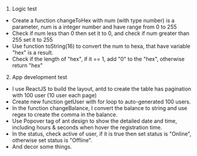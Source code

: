 1. Logic test
 - Create a function changeToHex with num (with type number) is a parameter, num is a integer number and have range from 0 to 255
 - Check if num less than 0 then set it to 0, and check if num greater than 255 set it to 255
 - Use function toString(16) to convert the num to hexa, that have variable "hex" is a result.
 - Check if the length of "hex", if it == 1, add "0" to the "hex", otherwise return "hex"
2. App development test
- I use ReactJS to build the layout, antd to create the table has pagination with 100 user (10 user each page)
- Create new function getUser with for loop to auto-generated 100 users.
- In the function changeBalance, I convert the balance to string and use regex to create the comma in the balance.
- Use Popover tag of ant design to show the detailed date and time, including hours & seconds when hover the registration time.
- In the status, check active of user, if it is true then set status is "Online", otherwise set status is "Offline".
- And decor some things.
